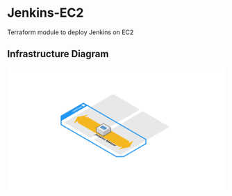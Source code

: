 # Jenkins-EC2
Terraform module to deploy Jenkins on EC2

## Infrastructure Diagram
![Jenkins EC2 Infrastructure Diagram](diagram.svg)
